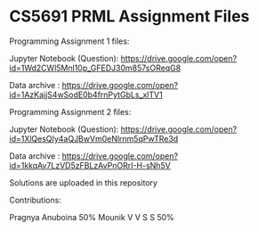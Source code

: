 # CS5691 PRML Assignment Files

Programming Assignment 1 files:

Jupyter Notebook (Question): https://drive.google.com/open?id=1Wd2CWl5Mnl10p_GFEDJ30m857sOReqG8

Data archive : https://drive.google.com/open?id=1AzKajjS4wSodE0b4frnPytGbLs_xlTV1

Programming Assignment 2 files:

Jupyter Notebook (Question): https://drive.google.com/open?id=1XlQesQIy4aQJBwVm0eNlrnm5qPwTRe3d

Data archive : https://drive.google.com/open?id=1kkqAv7LzVD5zFBLzAvPnORrI-H-sNh5V 

Solutions are uploaded in this repository

Contributions:

Pragnya Anuboina 50%
Mounik V V S S 50%
